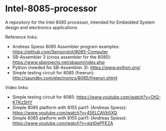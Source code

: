 # Intel-8085-processor
A repository for the Intel 8085 processor, intended for Embedded System design and electronics applications

Reference links:
- Andreas Spiess 8085 Assembler program examples: https://github.com/SensorsIot/8085-Computer
- SB-Assembler 3 (cross assembler for the 8085): https://www.sbprojects.net/sbasm/index.php
- Python (needed for SB-Assembler 3): https://www.python.org/
- Simple testing circuit for 8085 (freerun): http://saundby.com/electronics/8085/freerun.shtml

Video links:
- Simple testing circuit for 8085: https://www.youtube.com/watch?v=OtQ-KTKzSHY
- Simple 8085 platform with 8155 part1: (Andreas Spiess): https://www.youtube.com/watch?v=45ELCAVb5XQ
- Simple 8085 platform with 8155 part1: (Andreas Spiess): https://www.youtube.com/watch?v=qizt0ePFEZA
